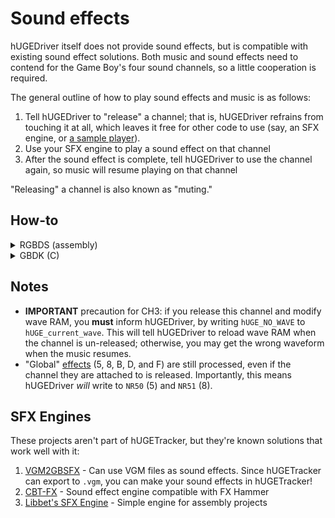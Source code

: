 # Sound effects

hUGEDriver itself does not provide sound effects, but is compatible with existing sound effect solutions. Both music and sound effects need to contend for the Game Boy's four sound channels, so a little cooperation is required.

The general outline of how to play sound effects and music is as follows:

1. Tell hUGEDriver to "release" a channel; that is, hUGEDriver refrains from touching it at all, which leaves it free for other code to use (say, an SFX engine, or [a sample player](https://github.com/DevEd2/SamplePlayer)).
2. Use your SFX engine to play a sound effect on that channel
3. After the sound effect is complete, tell hUGEDriver to use the channel again, so music will resume playing on that channel

"Releasing" a channel is also known as "muting."

## How-to

<details><summary>RGBDS (assembly)</summary>

Call `hUGE_mute_channel` with `b` containing the channel's ID minus one (so between 0 and 3 inclusive), and `c` being `0` to release the channel, or `1` to unmute it.

</details>

<details><summary>GBDK (C)</summary>

Call `hUGE_mute_channel`; see `hUGEDriver.h` for the corresponding arguments.

</details>

## Notes

- **IMPORTANT** precaution for CH3: if you release this channel and modify wave RAM, you **must** inform hUGEDriver, by writing `hUGE_NO_WAVE` to `hUGE_current_wave`.
  This will tell hUGEDriver to reload wave RAM when the channel is un-released; otherwise, you may get the wrong waveform when the music resumes.
- "Global" [effects](../hUGETracker/effect-reference.md) (5, 8, B, D, and F) are still processed, even if the channel they are attached to is released.
  Importantly, this means hUGEDriver *will* write to `NR50` (5) and `NR51` (8).

## SFX Engines

These projects aren't part of hUGETracker, but they're known solutions that work well with it:

1. [VGM2GBSFX](https://github.com/untoxa/VGM2GBSFX) - Can use VGM files as sound effects. Since hUGETracker can export to `.vgm`, you can make your sound effects in hUGETracker!
2. [CBT-FX](https://github.com/datguywitha3ds/CBT-FX) - Sound effect engine compatible with FX Hammer
3. [Libbet's SFX Engine](https://github.com/pinobatch/libbet/blob/master/src/audio.z80) - Simple engine for assembly projects
